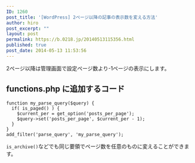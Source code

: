 ```yaml
---
ID: 1260
post_title: '[WordPress] 2ページ以降の記事の表示数を変える方法'
author: hiro
post_excerpt: ""
layout: post
permalink: https://b.0218.jp/20140513115356.html
published: true
post_date: 2014-05-13 11:53:56
---
```

2ページ以降は管理画面で設定ページ数より-1ページの表示にします。
<!--more-->
<h2>functions.php に追加するコード</h2>
<pre class="language-php"><code>function my_parse_query($query) {
  if( is_paged() ) {
    $current_per = get_option('posts_per_page');
    $query->set('posts_per_page', $current_per - 1);
  }
}
add_filter('parse_query', 'my_parse_query');</code></pre>

<code>is_archive()</code>などでも同じ要領でページ数を任意のものに変えることができます。